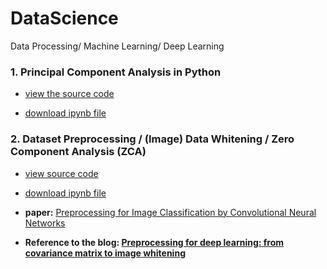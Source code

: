 # DataScience
Data Processing/ Machine Learning/ Deep Learning 


### 1. Principal Component Analysis in Python
-  [view the source code](https://github.com/liangyihuai/DataScience/blob/master/PCA%20Learning/PCA%20Learning.md)

-  [download ipynb file](https://github.com/liangyihuai/DataScience/blob/master/PCA%20Learning/PCA%20Learning.ipynb)

### 2. Dataset Preprocessing / (Image) Data Whitening / Zero Component Analysis (ZCA)

- [view source code](https://github.com/liangyihuai/DataScience/blob/master/Preprocessing-for-deep-learning/Preprocessing-for-deep-learning.md)
- [download ipynb file](https://github.com/liangyihuai/DataScience/blob/master/Preprocessing-for-deep-learning/Preprocessing-for-deep-learning.ipynb)
- **paper:** [Preprocessing for Image Classification by Convolutional Neural Networks](https://github.com/liangyihuai/DataScience/blob/master/Preprocessing-for-deep-learning/preprocessing%20for%20image%20classification%20by%20convolutional%20neural%20networks.pdf)

- **Reference to the blog: [Preprocessing for deep learning: from covariance matrix to image whitening](https://hadrienj.github.io/posts/Preprocessing-for-deep-learning/)**


